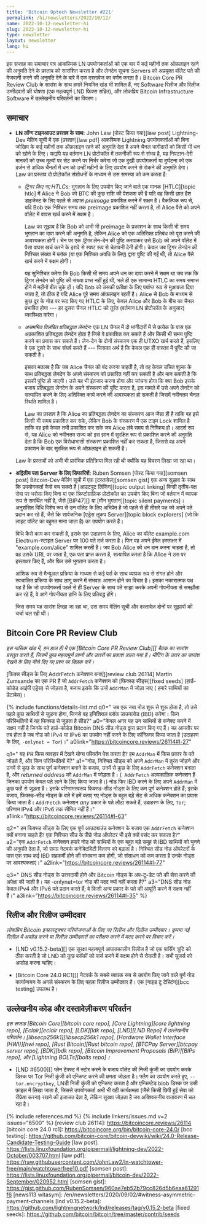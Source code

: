 ```yaml
---
title: 'Bitcoin Optech Newsletter #221'
permalink: /hi/newsletters/2022/10/12/
name: 2022-10-12-newsletter-hi
slug: 2022-10-12-newsletter-hi
type: newsletter
layout: newsletter
lang: hi
---
```

इस सप्ताह का समाचार पत्र आकस्मिक LN उपयोगकर्ताओं को एक बार में कई महीनों तक
ऑफ़लाइन रहने की अनुमति देने के प्रस्ताव को सारांशित करता है और लेनदेन सूचना
Servers को अप्रयुक्त वॉलेट पते की मेजबानी करने की अनुमति देने के बारे में एक
दस्तावेज का वर्णन करता है। Bitcoin Core PR Review Club के सारांश के साथ हमारे नियमित खंड
भी शामिल हैं, नए Software रिलीज और रिलीज उम्मीदवारों की घोषणा (एक महत्वपूर्ण LND फिक्स सहित),
और लोकप्रिय Bitcoin Infrastructure Software में उल्लेखनीय परिवर्तनों का विवरण।

## समाचार

- **LN लॉन्ग टाइमआउट प्रस्ताव के साथ:** John Law [पोस्ट किया गया][law post] Lightning-Dev
  मेलिंग सूची में एक [प्रस्ताव][law pdf] आकस्मिक Lightning उपयोगकर्ताओं को बिना
  जोखिम के कई महीनों तक ऑफ़लाइन रहने की अनुमति देता है अपने चैनल भागीदारों को किसी भी धन को
  खोने के लिए। यद्यपि यह वर्तमान LN प्रोटोकॉल में तकनीकी रूप से संभव है, यह निपटान-देरी मानकों को
  उच्च मूल्यों पर सेट करने पर निर्भर करेगा जो एक दुखी उपयोगकर्ता या दुर्घटना को एक दर्जन से
  अधिक चैनलों में धन को उन्हीं महीनों के लिए उपयोग करने से रोकने की अनुमति देगा। Law का प्रस्ताव दो
  प्रोटोकॉल संशोधनों के माध्यम से उस समस्या को कम करता है:

    - *ट्रिगर किए गए HTLCs:* भुगतान के लिए उपयोग किए जाने वाले एक मानक [HTLC][topic htlc] में Alice ने
      Bob को BTC की कुछ राशि की पेशकश की है यदि वह किसी ज्ञात हैश डाइजेस्ट के लिए पहले से अज्ञात *preimage*
      प्रकाशित करने में सक्षम है। वैकल्पिक रूप से, यदि Bob एक ​​निश्चित समय तक preimage प्रकाशित नहीं करता है, तो
      Alice पैसे को अपने वॉलेट में वापस खर्च करने में सक्षम है।

        Law का सुझाव है कि Bob को अभी भी preimage के प्रकाशन के साथ किसी भी समय भुगतान का दावा
        करने की अनुमति है, लेकिन Alice को एक अतिरिक्त प्रतिबंध को पूरा करने की आवश्यकता
        होगी। चेन पर एक *ट्रिगर* लेन-देन की पुष्टि करवाकर उसे Bob को अपने वॉलेट में पैसा
        वापस खर्च करने के इरादे से स्पष्ट रूप से चेतावनी देनी होगी। केवल जब ट्रिगर
        लेनदेन की निश्चित संख्या में ब्लॉक (या एक निश्चित अवधि के लिए) द्वारा पुष्टि की गई थी, तो Alice पैसे
        खर्च करने में सक्षम होगी।

        यह सुनिश्चित करेगा कि Bob किसी भी समय अपने धन का दावा करने में सक्षम था जब तक
        कि ट्रिगर लेनदेन को पुष्टि की संख्या प्राप्त नहीं हुई थी, भले ही एक सामान्य HTLC का
        समय समाप्त होने में महीनों बीत चुके हों। यदि Bob को उसकी प्रतीक्षा के लिए पर्याप्त रूप से
        मुआवजा दिया जाता है, तो ठीक है यदि Alice पूरे समय ऑफ़लाइन रहती है। Alice से
        Bob के माध्यम से कुछ दूर के नोड पर रूट किए गए HTLC के लिए, केवल Alice और
        Bob के बीच का चैनल प्रभावित होगा --- हर दूसरा चैनल HTLC को तुरंत (वर्तमान LN
        प्रोटोकॉल के अनुसार) व्यवस्थित करेगा।

    - *<!--asymmetric-delayed-commitment-transactions-->असममित विलंबित प्रतिबद्धता लेनदेन:*
      एक LN चैनल में दो भागीदारों में से प्रत्येक के पास एक अप्रकाशित प्रतिबद्धता लेनदेन होता है जिसे वे प्रकाशित कर
      सकते हैं और किसी भी समय पुष्टि करने का प्रयास कर सकते हैं। लेन-देन के दोनों संस्करण एक ही UTXO खर्च करते
      हैं, इसलिए वे एक दूसरे के साथ संघर्ष करते हैं --- जिसका अर्थ है कि केवल एक ही वास्तव में पुष्टि की जा सकती है।

        इसका मतलब है कि जब Alice चैनल को बंद करना चाहती है, तो वह केवल उचित शुल्क के
        साथ प्रतिबद्धता लेनदेन के अपने संस्करण को प्रसारित नहीं कर सकती है और मान
        सकती है कि इसकी पुष्टि हो जाएगी। उसे यह भी इंतजार करना होगा और जांचना होगा कि
        क्या Bob इसके बजाय प्रतिबद्धता लेनदेन के अपने संस्करण की पुष्टि करता है, इस मामले
        में उसे अपने लेनदेन को सत्यापित करने के लिए अतिरिक्त कार्य करने की
        आवश्यकता हो सकती है जिसमें नवीनतम चैनल स्थिति शामिल है।

        Law का प्रस्ताव है कि Alice का प्रतिबद्धता लेनदेन का संस्करण आज जैसा ही है ताकि वह इसे
        किसी भी समय प्रकाशित कर सके, लेकिन Bob के संस्करण में एक टाइम Lock शामिल है ताकि
        वह इसे केवल तभी प्रकाशित कर सके जब Alice लंबे समय से निष्क्रिय हो। आदर्श रूप से,
        यह Alice को नवीनतम राज्य को इस ज्ञान में सुरक्षित रूप से प्रकाशित करने की अनुमति
        देता है कि Bob एक ​​विरोधाभासी संस्करण प्रकाशित नहीं कर सकता है, जिससे वह अपने
        प्रकाशन के बाद सुरक्षित रूप से ऑफ़लाइन हो सकती है।

    Law के प्रस्तावों को अभी भी प्रारंभिक प्रतिक्रिया मिल रही थी क्योंकि यह विवरण लिखा जा रहा था।

- **अद्वितीय पता Server के लिए सिफारिशें:** Ruben Somsen [पोस्ट किया गया][somsen post] Bitcoin-Dev
  मेलिंग सूची में एक [दस्तावेज़][somsen gist] एक अन्य सुझाव के साथ कि उपयोगकर्ता कैसे बच सकते हैं
  [आउटपुट लिंकिंग][topic output linking] किसी तृतीय-पक्ष सेवा पर भरोसा किए बिना या
  एक क्रिप्टोग्राफ़िक प्रोटोकॉल का उपयोग किए बिना जो वर्तमान में व्यापक रूप से समर्थित नहीं है, जैसे [BIP47][] या [मौन
  भुगतान][topic silent payments]। अनुशंसित विधि विशेष रूप से उन वॉलेट के लिए अभिप्रेत है जो पहले से ही तीसरे पक्ष को
  अपने पते प्रदान कर रहे हैं, जैसे कि सार्वजनिक [एड्रेस लूकप Server][topic block explorers] (जो कि लाइट वॉलेट का
  बहुमत माना जाता है) का उपयोग करते हैं।

    विधि कैसे काम कर सकती है, इसके एक उदाहरण के लिए, Alice का वॉलेट example.com Electrum-स्टाइल Server पर 100 पते दर्ज
    करता है। फिर वह अपने ईमेल हस्ताक्षर में "example.com/alice" शामिल करती है। जब Bob Alice को धन दान करना चाहता है,
    तो वह उसके URL पर जाता है, एक पता प्राप्त करता है, सत्यापित करता है कि Alice ने उस पर हस्ताक्षर
    किए हैं, और फिर उसे भुगतान करता है।

    आंशिक रूप से मैन्युअल प्रक्रिया के माध्यम से कई पर्स के साथ व्यापक रूप से संगत होने और
    स्वचालित प्रक्रिया के साथ लागू करने में संभवतः आसान होने का विचार है। इसका नकारात्मक पक्ष
    यह है कि जो उपयोगकर्ता पहले से ही Server के साथ पते साझा करके अपनी गोपनीयता से समझौता
    कर रहे हैं, वे आगे गोपनीयता हानि के लिए प्रतिबद्ध होंगे।

    जिस समय यह सारांश लिखा जा रहा था, उस समय मेलिंग सूची और दस्तावेज़ दोनों पर सुझावों की
    चर्चा चल रही थी।

## Bitcoin Core PR Review Club

*इस मासिक खंड में, हम हाल ही में एक [Bitcoin Core PR Review Club][] बैठक का सारांश प्रस्तुत करते हैं,
जिसमें कुछ महत्वपूर्ण प्रश्नों और उत्तरों पर प्रकाश डाला गया है। मीटिंग के उत्तर का सारांश देखने के लिए नीचे दिए गए प्रश्न पर क्लिक करें।*

[फिक्स सीड्स के लिए AddrFetch कनेक्शन बनाएं][review club 26114] Martin Zumsande का एक PR है जो
`AddrFetch` कनेक्शन को [फिक्स्ड सीड्स][fixed seeds] (हार्ड-कोडेड आईपी एड्रेस) से जोड़ता है,
बजाय इसके कि उन्हें `AddrMan` में जोड़ा जाए ( हमारे साथियों का डेटाबेस)।

{% include functions/details-list.md
  q0="<!--when-a-new-node-starts-up-from-scratch-it-must-first-connect-with-some-peers-from-whom-it-will-perform-initial-ब्लॉक-download-ibd-under-what-circumstances-does-it-connect-to-the-fixed-seeds-->
  जब एक नया नोड शुरू से शुरू होता है, तो उसे पहले कुछ साथियों से जुड़ना होगा, जिनसे वह इनिशियल
  ब्लॉक डाउनलोड (IBD) करेगा। किन परिस्थितियों में यह फिक्स्ड से जुड़ता है सीड?"
  a0="केवल अगर यह उन साथियों से कनेक्ट करने में सक्षम नहीं है जिनके पते हार्ड-कोडेड Bitcoin DNS सीड नोड्स द्वारा प्रदान
  किए गए हैं। यह आमतौर पर तब होता है जब नोड को IPv4 या IPv6 का उपयोग नहीं करने के लिए कॉन्फ़िगर किया
  जाता है (उदाहरण के लिए, `-onlynet = Tor`)।" a0link="https://bitcoincore.reviews/26114#l-27"

  q1="<!--what-observable-behavior-change-does-this-pr-introduce-what-kinds-of-addresses-do-we-add-to-addrman-and-under-what-circumstances-->
  यह PR किस व्यवहार में देखने योग्य परिवर्तन पेश करता है? हम `AddrMan` में किस प्रकार के पते जोड़ते हैं, और
  किन परिस्थितियों में?"
  a1="नोड, निश्चित सीड्स को अपने `AddrMan` में तुरंत जोड़ने और उनमें से कुछ के साथ पूर्ण
  कनेक्शन बनाने के बजाय, उनमें से कुछ के लिए `AddrFetch` कनेक्शन बनाता है, और _returned address_ को
  `AddrMan` में जोड़ता है। (` AddrFetch` अल्पकालिक कनेक्शन हैं जिनका उपयोग केवल पते लाने के लिए किया जाता है।)
  नोड फिर IBD करने के लिए अपने `AddrMan` में कुछ पतों से जुड़ता है। इसके परिणामस्वरूप फिक्स्ड-सीड नोड्स के लिए कम
  पूर्ण कनेक्शन होते हैं; इसके बजाय, फिक्स्ड-सीड नोड्स के बारे में हमें बताए गए नोड्स के बहुत बड़े सेट से अधिक कनेक्शन का प्रयास किया
  जाता है। `AddrFetch` कनेक्शन _any_ प्रकार के पते लौटा सकते हैं, उदाहरण के लिए, `Tor`; परिणाम IPv4 और IPv6 तक सीमित
  नहीं हैं।"
  a1link="https://bitcoincore.reviews/26114#l-63"

  q2="<!--why-might-we-want-to-make-an-addrfetch-connection-instead-of-a-full-outbound-connection-to-fixed-seeds-why-might-the-node-operator-behind-a-fixed-seed-prefer-this-as-well-->
  हम फिक्स्ड सीड्स के लिए एक पूर्ण आउटबाउंड कनेक्शन के बजाय एक `AddrFetch` कनेक्शन क्यों बनाना चाहते हैं?
  एक निश्चित सीड के पीछे नोड ऑपरेटर भी इसे क्यों पसंद कर सकता है?"
  a2="एक `AddrFetch` कनेक्शन हमारे नोड को
  साथियों के एक बहुत बड़े समूह से IBD साथियों को चुनने की अनुमति देता है, जो समग्र नेटवर्क कनेक्टिविटी
  वितरण को बढ़ाता है। निश्चित सीड नोड ऑपरेटरों के पास एक साथ कई IBD सहकर्मी होने की संभावना
  कम होगी, जो संसाधन को कम करता है उनके नोड्स पर आवश्यकताएं।"
  a2link="https://bitcoincore.reviews/26114#l-77"

  q3="<!--the-dns-seed-nodes-are-expected-to-be-responsive-and-serve-up-to-date-addresses-of-bitcoin-nodes-why-doesn-t-this-help-a-onlynet-tor-node-->
  DNS सीड नोड्स के उत्तरदायी होने और Bitcoin नोड्स के अप-टू-डेट पते की सेवा करने की अपेक्षा की
  जाती है। यह -onlynet=tor नोड की मदद क्यों नहीं करता है?"
  a3="DNS सीड नोड केवल IPv4 और IPv6 पते प्रदान करते हैं; वे किसी अन्य प्रकार के पते की
  आपूर्ति करने में सक्षम नहीं हैं।"
  a3link="https://bitcoincore.reviews/26114#l-35" %}

## रिलीज और रिलीज उम्मीदवार

*लोकप्रिय Bitcoin इन्फ्रास्ट्रक्चर परियोजनाओं के लिए नए रिलीज और रिलीज उम्मीदवार। कृपया नई रिलीज़ में
अपग्रेड करने या रिलीज़ उम्मीदवारों का परीक्षण करने में मदद करने पर विचार करें।*

- [LND v0.15.2-beta][] एक सुरक्षा महत्वपूर्ण आपातकालीन रिलीज़ है जो एक पार्सिंग त्रुटि को ठीक करती है
  जो LND को कुछ ब्लॉकों को पार्स करने में सक्षम होने से रोकती है। सभी यूजर्स को अपग्रेड करना चाहिए।

- [Bitcoin Core 24.0 RC1][] नेटवर्क के सबसे व्यापक रूप से उपयोग किए जाने वाले पूर्ण नोड कार्यान्वयन
  के अगले संस्करण के लिए पहला रिलीज उम्मीदवार है। एक [गाइड टू टेस्टिंग][bcc testing] उपलब्ध है।

## उल्लेखनीय कोड और दस्तावेज़ीकरण परिवर्तन

*इस सप्ताह [Bitcoin Core][bitcoin core repo], [Core Lightning][core lightning repo],
[Eclair][eclair repo], [LDK][ldk repo], [LND][LND Repo] में उल्लेखनीय परिवर्तन।
[libsecp256k1][libsecp256k1 repo], [Hardware Wallet Interface (HWI)][hwi repo],
[Rust Bitcoin][Rust bitcoin repo], [BTCPay Server][btcpay server repo],
[BDK][bdk repo], [Bitcoin Improvement Proposals (BIP)][BIPs repo], और
[Lightning BOLTs][bolts repo]।*

- [LND #6500][] प्लेन टेक्स्ट में स्टोर करने के बजाय वॉलेट की निजी कुंजी का उपयोग करके डिस्क पर Tor
  निजी कुंजी को एन्क्रिप्ट करने की क्षमता जोड़ता है। फ्लैग का उपयोग करते हुए, `--tor.encryptkey`,
  LNडी निजी कुंजी को एन्क्रिप्ट करता है और एन्क्रिप्टेड blob डिस्क पर उसी फ़ाइल में लिखा जाता है,
  जिससे उपयोगकर्ता अभी भी वही कार्यक्षमता (जैसे किसी छिपी हुई सेवा को रीफ्रेश करना) रखने की इजाजत
  देता है, लेकिन सुरक्षा जोड़ता है जब अविश्वसनीय वातावरण में चल रहा है।

{% include references.md %}
{% include linkers/issues.md v=2 issues="6500" %}
[review club 26114]: https://bitcoincore.reviews/26114
[bitcoin core 24.0 rc1]: https://bitcoincore.org/bin/bitcoin-core-24.0/
[bcc testing]: https://github.com/bitcoin-core/bitcoin-devwiki/wiki/24.0-Release-Candidate-Testing-Guide
[law post]: https://lists.linuxfoundation.org/pipermail/lightning-dev/2022-October/003707.html
[law pdf]: https://raw.githubusercontent.com/JohnLaw2/ln-watchtower-free/main/watchtowerfree10.pdf
[somsen post]: https://lists.linuxfoundation.org/pipermail/bitcoin-dev/2022-September/020952.html
[somsen gist]: https://gist.github.com/RubenSomsen/960ae7eb52b79cc826d5b6eaa61291f6
[news113 witasym]: /en/newsletters/2020/09/02/#witness-asymmetric-payment-channels
[lnd v0.15.2-beta]: https://github.com/lightningnetwork/lnd/releases/tag/v0.15.2-beta
[fixed seeds]: https://github.com/bitcoin/bitcoin/tree/master/contrib/seeds
